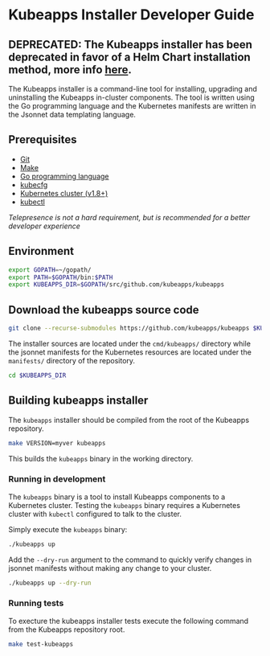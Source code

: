 # Kubeapps Installer Developer Guide

## DEPRECATED: The Kubeapps installer has been deprecated in favor of a Helm Chart installation method, more info [here](../user/migrating-to-v1.0.0-alpha.5.md).

The Kubeapps installer is a command-line tool for installing, upgrading and uninstalling the Kubeapps in-cluster components. The tool is written using the Go programming language and the Kubernetes manifests are written in the Jsonnet data templating language.

## Prerequisites

- [Git](https://git-scm.com/)
- [Make](https://www.gnu.org/software/make/)
- [Go programming language](https://golang.org/dl/)
- [kubecfg](https://github.com/ksonnet/kubecfg)
- [Kubernetes cluster (v1.8+)](https://kubernetes.io/docs/setup/pick-right-solution/)
- [kubectl](https://kubernetes.io/docs/tasks/tools/install-kubectl/)

*Telepresence is not a hard requirement, but is recommended for a better developer experience*

## Environment

```bash
export GOPATH=~/gopath/
export PATH=$GOPATH/bin:$PATH
export KUBEAPPS_DIR=$GOPATH/src/github.com/kubeapps/kubeapps
```

## Download the kubeapps source code

```bash
git clone --recurse-submodules https://github.com/kubeapps/kubeapps $KUBEAPPS_DIR
```

The installer sources are located under the `cmd/kubeapps/` directory while the jsonnet manifests for the Kubernetes resources are located under the `manifests/` directory of the repository.

```bash
cd $KUBEAPPS_DIR
```

## Building kubeapps installer

The `kubeapps` installer should be compiled from the root of the Kubeapps repository.

```bash
make VERSION=myver kubeapps
```

This builds the `kubeapps` binary in the working directory.

### Running in development

The `kubeapps` binary is a tool to install Kubeapps components to a Kubernetes cluster. Testing the `kubeapps` binary requires a Kubernetes cluster with `kubectl` configured to talk to the cluster.

Simply execute the `kubeapps` binary:

```bash
./kubeapps up
```

Add the `--dry-run` argument to the command to quickly verify changes in jsonnet manifests without making any change to your cluster.

```bash
./kubeapps up --dry-run
```

### Running tests

To execture the kubeapps installer tests execute the following command from the Kubeapps repository root.

```bash
make test-kubeapps
```
